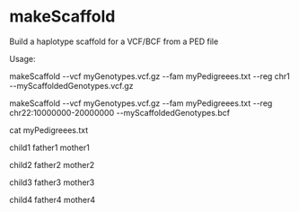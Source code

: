 # makeScaffold
Build a haplotype scaffold for a VCF/BCF from a PED file

Usage:

makeScaffold --vcf myGenotypes.vcf.gz --fam myPedigreees.txt --reg chr1 --myScaffoldedGenotypes.vcf.gz

makeScaffold --vcf myGenotypes.vcf.gz --fam myPedigreees.txt --reg chr22:10000000-20000000 --myScaffoldedGenotypes.bcf


cat myPedigreees.txt

child1 father1 mother1

child2 father2 mother2

child3 father3 mother3

child4 father4 mother4
